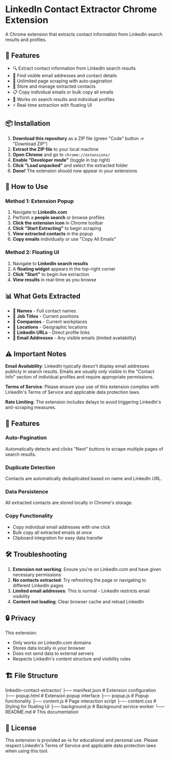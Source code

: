 # LinkedIn Contact Extractor Chrome Extension

A Chrome extension that extracts contact information from LinkedIn search results and profiles.

## 🚀 Features

- 🔍 Extract contact information from LinkedIn search results
- 📧 Find visible email addresses and contact details
- 📄 Unlimited page scraping with auto-pagination
- 💾 Store and manage extracted contacts
- 📋 Copy individual emails or bulk copy all emails
- 🎯 Works on search results and individual profiles
- ⚡ Real-time extraction with floating UI

## 📦 Installation

1. **Download this repository** as a ZIP file (green "Code" button → "Download ZIP")
2. **Extract the ZIP file** to your local machine
3. **Open Chrome** and go to `chrome://extensions/`
4. **Enable "Developer mode"** (toggle in top right)
5. **Click "Load unpacked"** and select the extracted folder
6. **Done!** The extension should now appear in your extensions

## 🎯 How to Use

### Method 1: Extension Popup
1. Navigate to **LinkedIn.com**
2. Perform a **people search** or browse profiles
3. **Click the extension icon** in Chrome toolbar
4. **Click "Start Extracting"** to begin scraping
5. **View extracted contacts** in the popup
6. **Copy emails** individually or use "Copy All Emails"

### Method 2: Floating UI
1. Navigate to **LinkedIn search results**
2. A **floating widget** appears in the top-right corner
3. **Click "Start"** to begin live extraction
4. **View results** in real-time as you browse

## 📊 What Gets Extracted

- 👤 **Names** - Full contact names
- 💼 **Job Titles** - Current positions
- 🏢 **Companies** - Current workplaces
- 📍 **Locations** - Geographic locations
- 🔗 **LinkedIn URLs** - Direct profile links
- 📧 **Email Addresses** - Any visible emails (limited availability)

## ⚠️ Important Notes

**Email Availability**: LinkedIn typically doesn't display email addresses publicly in search results. Emails are usually only visible in the "Contact Info" section of individual profiles and require appropriate permissions.

**Terms of Service**: Please ensure your use of this extension complies with LinkedIn's Terms of Service and applicable data protection laws.

**Rate Limiting**: The extension includes delays to avoid triggering LinkedIn's anti-scraping measures.

## 🔧 Features

### Auto-Pagination
Automatically detects and clicks "Next" buttons to scrape multiple pages of search results.

### Duplicate Detection
Contacts are automatically deduplicated based on name and LinkedIn URL.

### Data Persistence
All extracted contacts are stored locally in Chrome's storage.

### Copy Functionality
- Copy individual email addresses with one click
- Bulk copy all extracted emails at once
- Clipboard integration for easy data transfer

## 🛠️ Troubleshooting

1. **Extension not working**: Ensure you're on LinkedIn.com and have given necessary permissions
2. **No contacts extracted**: Try refreshing the page or navigating to different LinkedIn pages
3. **Limited email addresses**: This is normal - LinkedIn restricts email visibility
4. **Content not loading**: Clear browser cache and reload LinkedIn

## 🔒 Privacy

This extension:
- Only works on LinkedIn.com domains
- Stores data locally in your browser
- Does not send data to external servers
- Respects LinkedIn's content structure and visibility rules

## 🏗️ File Structure

linkedin-contact-extractor/ ├── manifest.json # Extension configuration ├── popup.html # Extension popup interface ├── popup.js # Popup functionality ├── content.js # Page interaction script ├── content.css # Styling for floating UI ├── background.js # Background service worker └── README.md # This documentation


## 📝 License

This extension is provided as-is for educational and personal use. Please respect LinkedIn's Terms of Service and applicable data protection laws when using this tool.
